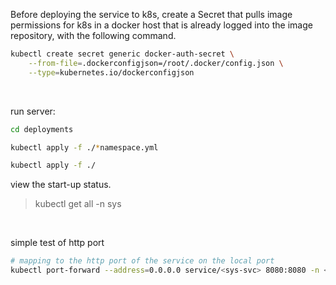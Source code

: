 Before deploying the service to k8s, create a Secret that pulls image permissions for k8s in a docker host that is already logged into the image repository, with the following command.

```bash
kubectl create secret generic docker-auth-secret \
    --from-file=.dockerconfigjson=/root/.docker/config.json \
    --type=kubernetes.io/dockerconfigjson
```

<br>

run server:

```bash
cd deployments

kubectl apply -f ./*namespace.yml

kubectl apply -f ./
```

view the start-up status.

> kubectl get all -n sys

<br>

simple test of http port

```bash
# mapping to the http port of the service on the local port
kubectl port-forward --address=0.0.0.0 service/<sys-svc> 8080:8080 -n <sys>
```
